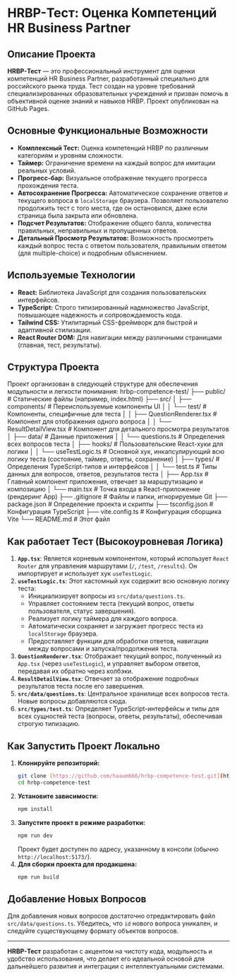 # HRBP-Тест: Оценка Компетенций HR Business Partner

## Описание Проекта

**HRBP-Тест** — это профессиональный инструмент для оценки компетенций HR Business Partner, разработанный специально для российского рынка труда. Тест создан на уровне требований специализированных образовательных учреждений и призван помочь в объективной оценке знаний и навыков HRBP. Проект опубликован на GitHub Pages.

## Основные Функциональные Возможности

* **Комплексный Тест:** Оценка компетенций HRBP по различным категориям и уровням сложности.
* **Таймер:** Ограничение времени на каждый вопрос для имитации реальных условий.
* **Прогресс-бар:** Визуальное отображение текущего прогресса прохождения теста.
* **Автосохранение Прогресса:** Автоматическое сохранение ответов и текущего вопроса в `localStorage` браузера. Позволяет пользователю продолжить тест с того места, где он остановился, даже если страница была закрыта или обновлена.
* **Подсчет Результатов:** Отображение общего балла, количества правильных, неправильных и пропущенных ответов.
* **Детальный Просмотр Результатов:** Возможность просмотреть каждый вопрос теста с ответом пользователя, правильным ответом (для multiple-choice) и подробным объяснением.

## Используемые Технологии

* **React:** Библиотека JavaScript для создания пользовательских интерфейсов.
* **TypeScript:** Строго типизированный надмножество JavaScript, повышающее надежность и сопровождаемость кода.
* **Tailwind CSS:** Утилитарный CSS-фреймворк для быстрой и адаптивной стилизации.
* **React Router DOM:** Для навигации между различными страницами (главная, тест, результаты).

## Структура Проекта

Проект организован в следующей структуре для обеспечения модульности и легкости понимания:
hrbp-competence-test/
├── public/                      # Статические файлы (например, index.html)
├── src/
│   ├── components/              # Переиспользуемые компоненты UI
│   │   └── test/                # Компоненты, специфичные для теста
│   │       ├── QuestionRenderer.tsx   # Компонент для отображения одного вопроса
│   │       └── ResultDetailView.tsx   # Компонент для детального просмотра результатов
│   ├── data/                    # Данные приложения
│   │   └── questions.ts         # Определения всех вопросов теста
│   ├── hooks/                   # Пользовательские React-хуки для логики
│   │   └── useTestLogic.ts      # Основной хук, инкапсулирующий всю логику теста (состояние, таймер, ответы, сохранение)
│   ├── types/                   # Определения TypeScript-типов и интерфейсов
│   │   └── test.ts              # Типы данных для вопросов, ответов, результатов теста
│   ├── App.tsx                  # Главный компонент приложения, отвечает за маршрутизацию и композицию
│   └── main.tsx                 # Точка входа в React-приложение (рендеринг App)
├── .gitignore                   # Файлы и папки, игнорируемые Git
├── package.json                 # Определение проекта и скрипты
├── tsconfig.json                # Конфигурация TypeScript
├── vite.config.ts               # Конфигурация сборщика Vite
└── README.md                    # Этот файл

## Как работает Тест (Высокоуровневая Логика)

1.  **`App.tsx`**: Является корневым компонентом, который использует `React Router` для управления маршрутами (`/`, `/test`, `/results`). Он импортирует и использует хук `useTestLogic`.
2.  **`useTestLogic.ts`**: Этот кастомный хук содержит всю основную логику теста:
    * Инициализирует вопросы из `src/data/questions.ts`.
    * Управляет состоянием теста (текущий вопрос, ответы пользователя, статус завершения).
    * Реализует логику таймера для каждого вопроса.
    * Автоматически сохраняет и загружает прогресс теста из `localStorage` браузера.
    * Предоставляет функции для обработки ответов, навигации между вопросами и запуска/продолжения теста.
3.  **`QuestionRenderer.tsx`**: Отображает текущий вопрос, полученный из `App.tsx` (через `useTestLogic`), и управляет выбором ответов, передавая их обратно через колбэки.
4.  **`ResultDetailView.tsx`**: Отвечает за отображение подробных результатов теста после его завершения.
5.  **`src/data/questions.ts`**: Центральное хранилище всех вопросов теста. Новые вопросы добавляются сюда.
6.  **`src/types/test.ts`**: Определяет TypeScript-интерфейсы и типы для всех сущностей теста (вопросы, ответы, результаты), обеспечивая строгую типизацию.

## Как Запустить Проект Локально

1.  **Клонируйте репозиторий:**
    ```bash
    git clone [https://github.com/haaum666/hrbp-competence-test.git](https://github.com/haaum666/hrbp-competence-test.git)
    cd hrbp-competence-test
    ```
2.  **Установите зависимости:**
    ```bash
    npm install
    ```
3.  **Запустите проект в режиме разработки:**
    ```bash
    npm run dev
    ```
    Проект будет доступен по адресу, указанному в консоли (обычно `http://localhost:5173/`).
4.  **Для сборки проекта для продакшена:**
    ```bash
    npm run build
    ```

## Добавление Новых Вопросов

Для добавления новых вопросов достаточно отредактировать файл `src/data/questions.ts`. Убедитесь, что `id` нового вопроса уникален, и следуйте существующему формату объектов вопросов.

---

**HRBP-Тест** разработан с акцентом на чистоту кода, модульность и удобство использования, что делает его идеальной основой для дальнейшего развития и интеграции с интеллектуальными системами.
